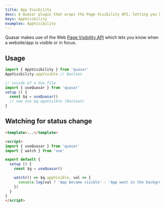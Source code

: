 ```yaml
---
title: App Visibility
desc: A Quasar plugin that wraps the Page Visibility API, letting you know when your app is visible or in focus.
keys: AppVisibility
examples: AppVisibility
---
```


Quasar makes use of the Web [Page Visibility API](https://developer.mozilla.org/en-US/docs/Web/API/Page_Visibility_API) which lets you know when a website/app is visible or in focus.

<doc-api file="AppVisibility" />

<doc-installation plugins="AppVisibility" scrollable />

## Usage

```js Outside of a Vue file
import { AppVisibility } from 'quasar'
AppVisibility.appVisible // Boolean

// inside of a Vue file
import { useQuasar } from 'quasar'
setup () {
  const $q = useQuasar()
  // now use $q.appVisible (Boolean)
}
```

<doc-example title="AppVisibility" file="Basic" />

## Watching for status change

```html
<template>...</template>

<script>
import { useQuasar } from 'quasar'
import { watch } from 'vue'

export default {
  setup () {
    const $q = useQuasar()

    watch(() => $q.appVisible, val => {
      console.log(val ? 'App became visible' : 'App went in the background')
    })
  }
}
</script>
```

